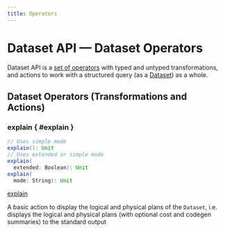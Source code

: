 ```yaml
---
title: Operators
---
```


# Dataset API &mdash; Dataset Operators

Dataset API is a [set of operators](#methods) with typed and untyped transformations, and actions to work with a structured query (as a [Dataset](../Dataset.md)) as a whole.

## <span id="methods"><span id="operators"> Dataset Operators (Transformations and Actions)

### explain { #explain }

```scala
// Uses simple mode
explain(): Unit
// Uses extended or simple mode
explain(
  extended: Boolean): Unit
explain(
  mode: String): Unit
```

[explain](basic-actions.md#explain)

A basic action to display the logical and physical plans of the `Dataset`, i.e. displays the logical and physical plans (with optional cost and codegen summaries) to the standard output

<!---
## Review Me

[cols="1,3",options="header",width="100%"]
|===
| Operator
| Description

| [agg](untyped-transformations.md#agg)
a| [[agg]]

[source, scala]
----
agg(aggExpr: (String, String), aggExprs: (String, String)*): DataFrame
agg(expr: Column, exprs: Column*): DataFrame
agg(exprs: Map[String, String]): DataFrame
----

An untyped transformation

| <<typed-transformations.md#alias, alias>>
a| [[alias]]

[source, scala]
----
alias(alias: String): Dataset[T]
alias(alias: Symbol): Dataset[T]
----

A typed transformation that is a mere synonym of <<as-alias, as>>.

| [apply](untyped-transformations.md#apply)
a| [[apply]]

[source, scala]
----
apply(colName: String): Column
----

An untyped transformation to select a column based on the column name (i.e. maps a `Dataset` onto a `Column`)

| <<typed-transformations.md#as-alias, as>>
a| [[as-alias]]

[source, scala]
----
as(alias: String): Dataset[T]
as(alias: Symbol): Dataset[T]
----

A typed transformation

| <<typed-transformations.md#as-type, as>>
a| [[as-type]]

[source, scala]
----
as[U : Encoder]: Dataset[U]
----

A typed transformation to enforce a type, i.e. marking the records in the `Dataset` as of a given data type (_data type conversion_). `as` simply changes the view of the data that is passed into typed operations (e.g. <<map, map>>) and does not eagerly project away any columns that are not present in the specified class.

| <<basic-actions.md#cache, cache>>
a| [[cache]]

[source, scala]
----
cache(): this.type
----

A basic action that is a mere synonym of <<persist, persist>>.

| <<basic-actions.md#checkpoint, checkpoint>>
a| [[checkpoint]]

[source, scala]
----
checkpoint(): Dataset[T]
checkpoint(eager: Boolean): Dataset[T]
----

A basic action to checkpoint the `Dataset` in a reliable way (using a reliable HDFS-compliant file system, e.g. Hadoop HDFS or Amazon S3)

| <<typed-transformations.md#coalesce, coalesce>>
a| [[coalesce]]

[source, scala]
----
coalesce(numPartitions: Int): Dataset[T]
----

A typed transformation to repartition a Dataset

| [col](untyped-transformations.md#col)
a| [[col]]

[source, scala]
----
col(colName: String): Column
----

An untyped transformation to create a column (reference) based on the column name

| <<spark-sql-Dataset-actions.md#collect, collect>>
a| [[collect]]

[source, scala]
----
collect(): Array[T]
----

An action

| [colRegex](untyped-transformations.md#colRegex)
a| [[colRegex]]

[source, scala]
----
colRegex(colName: String): Column
----

An untyped transformation to create a column (reference) based on the column name specified as a regex

| <<basic-actions.md#columns, columns>>
a| [[columns]]

[source, scala]
----
columns: Array[String]
----

A basic action

| <<spark-sql-Dataset-actions.md#count, count>>
a| [[count]]

[source, scala]
----
count(): Long
----

An action to count the number of rows

| <<basic-actions.md#createGlobalTempView, createGlobalTempView>>
a| [[createGlobalTempView]]

[source, scala]
----
createGlobalTempView(viewName: String): Unit
----

A basic action

| <<basic-actions.md#createOrReplaceGlobalTempView, createOrReplaceGlobalTempView>>
a| [[createOrReplaceGlobalTempView]]

[source, scala]
----
createOrReplaceGlobalTempView(viewName: String): Unit
----

A basic action

| <<basic-actions.md#createOrReplaceTempView, createOrReplaceTempView>>
a| [[createOrReplaceTempView]]

[source, scala]
----
createOrReplaceTempView(viewName: String): Unit
----

A basic action

| <<basic-actions.md#createTempView, createTempView>>
a| [[createTempView]]

[source, scala]
----
createTempView(viewName: String): Unit
----

A basic action

| [crossJoin](untyped-transformations.md#crossJoin)
a| [[crossJoin]]

[source, scala]
----
crossJoin(right: Dataset[_]): DataFrame
----

An untyped transformation

| [cube](untyped-transformations.md#cube)
a| [[cube]]

[source, scala]
----
cube(cols: Column*): RelationalGroupedDataset
cube(col1: String, cols: String*): RelationalGroupedDataset
----

An untyped transformation

| <<spark-sql-Dataset-actions.md#describe, describe>>
a| [[describe]]

[source, scala]
----
describe(cols: String*): DataFrame
----

An action

| <<typed-transformations.md#distinct, distinct>>
a| [[distinct]]

[source, scala]
----
distinct(): Dataset[T]
----

A typed transformation that is a mere synonym of <<dropDuplicates, dropDuplicates>> (with all the columns of the `Dataset`)

| [drop](untyped-transformations.md#drop)
a| [[drop]]

[source, scala]
----
drop(colName: String): DataFrame
drop(colNames: String*): DataFrame
drop(col: Column): DataFrame
----

An untyped transformation

| <<typed-transformations.md#dropDuplicates, dropDuplicates>>
a| [[dropDuplicates]]

[source, scala]
----
dropDuplicates(): Dataset[T]
dropDuplicates(colNames: Array[String]): Dataset[T]
dropDuplicates(colNames: Seq[String]): Dataset[T]
dropDuplicates(col1: String, cols: String*): Dataset[T]
----

A typed transformation

| <<basic-actions.md#dtypes, dtypes>>
a| [[dtypes]]

[source, scala]
----
dtypes: Array[(String, String)]
----

A basic action

| <<typed-transformations.md#except, except>>
a| [[except]]

[source, scala]
----
except(
  other: Dataset[T]): Dataset[T]
----

A typed transformation

| <<typed-transformations.md#exceptAll, exceptAll>>
a| [[exceptAll]]

[source, scala]
----
exceptAll(
  other: Dataset[T]): Dataset[T]
----

(*New in 2.4.0*) A typed transformation

| <<typed-transformations.md#filter, filter>>
a| [[filter]]

[source, scala]
----
filter(condition: Column): Dataset[T]
filter(conditionExpr: String): Dataset[T]
filter(func: T => Boolean): Dataset[T]
----

A typed transformation

| <<spark-sql-Dataset-actions.md#first, first>>
a| [[first]]

[source, scala]
----
first(): T
----

An action that is a mere synonym of <<head, head>>

| <<typed-transformations.md#flatMap, flatMap>>
a| [[flatMap]]

[source, scala]
----
flatMap[U : Encoder](func: T => TraversableOnce[U]): Dataset[U]
----

A typed transformation

| <<spark-sql-Dataset-actions.md#foreach, foreach>>
a| [[foreach]]

[source, scala]
----
foreach(f: T => Unit): Unit
----

An action

| <<spark-sql-Dataset-actions.md#foreachPartition, foreachPartition>>
a| [[foreachPartition]]

[source, scala]
----
foreachPartition(f: Iterator[T] => Unit): Unit
----

An action

| [groupBy](untyped-transformations.md#groupBy)
a| [[groupBy]]

[source, scala]
----
groupBy(cols: Column*): RelationalGroupedDataset
groupBy(col1: String, cols: String*): RelationalGroupedDataset
----

An untyped transformation

| <<typed-transformations.md#groupByKey, groupByKey>>
a| [[groupByKey]]

[source, scala]
----
groupByKey[K: Encoder](func: T => K): KeyValueGroupedDataset[K, T]
----

A typed transformation

| <<spark-sql-Dataset-actions.md#head, head>>
a| [[head]]

[source, scala]
----
head(): T // <1>
head(n: Int): Array[T]
----
<1> Uses `1` for `n`

An action

| <<basic-actions.md#hint, hint>>
a| [[hint]]

[source, scala]
----
hint(name: String, parameters: Any*): Dataset[T]
----

A basic action to specify a hint (and optional parameters)

| <<basic-actions.md#inputFiles, inputFiles>>
a| [[inputFiles]]

[source, scala]
----
inputFiles: Array[String]
----

A basic action

| <<typed-transformations.md#intersect, intersect>>
a| [[intersect]]

[source, scala]
----
intersect(other: Dataset[T]): Dataset[T]
----

A typed transformation

| <<typed-transformations.md#intersectAll, intersectAll>>
a| [[intersectAll]]

[source, scala]
----
intersectAll(other: Dataset[T]): Dataset[T]
----

(*New in 2.4.0*) A typed transformation

| <<basic-actions.md#isEmpty, isEmpty>>
a| [[isEmpty]]

[source, scala]
----
isEmpty: Boolean
----

(*New in 2.4.0*) A basic action

| <<basic-actions.md#isLocal, isLocal>>
a| [[isLocal]]

[source, scala]
----
isLocal: Boolean
----

A basic action

| isStreaming
a| [[isStreaming]]

[source, scala]
----
isStreaming: Boolean
----

| [join](untyped-transformations.md#join)
a| [[join]]

[source, scala]
----
join(right: Dataset[_]): DataFrame
join(right: Dataset[_], usingColumn: String): DataFrame
join(right: Dataset[_], usingColumns: Seq[String]): DataFrame
join(right: Dataset[_], usingColumns: Seq[String], joinType: String): DataFrame
join(right: Dataset[_], joinExprs: Column): DataFrame
join(right: Dataset[_], joinExprs: Column, joinType: String): DataFrame
----

An untyped transformation

| <<typed-transformations.md#joinWith, joinWith>>
a| [[joinWith]]

[source, scala]
----
joinWith[U](other: Dataset[U], condition: Column): Dataset[(T, U)]
joinWith[U](other: Dataset[U], condition: Column, joinType: String): Dataset[(T, U)]
----

A typed transformation

| <<typed-transformations.md#limit, limit>>
a| [[limit]]

[source, scala]
----
limit(n: Int): Dataset[T]
----

A typed transformation

| <<basic-actions.md#localCheckpoint, localCheckpoint>>
a| [[localCheckpoint]]

[source, scala]
----
localCheckpoint(): Dataset[T]
localCheckpoint(eager: Boolean): Dataset[T]
----

A basic action to checkpoint the `Dataset` locally on executors (and therefore unreliably)

| <<typed-transformations.md#map, map>>
a| [[map]]

[source, scala]
----
map[U: Encoder](func: T => U): Dataset[U]
----

A typed transformation

| <<typed-transformations.md#mapPartitions, mapPartitions>>
a| [[mapPartitions]]

[source, scala]
----
mapPartitions[U : Encoder](func: Iterator[T] => Iterator[U]): Dataset[U]
----

A typed transformation

| [na](untyped-transformations.md#na)
a| [[na]]

[source, scala]
----
na: DataFrameNaFunctions
----

An untyped transformation

| <<typed-transformations.md#orderBy, orderBy>>
a| [[orderBy]]

[source, scala]
----
orderBy(sortExprs: Column*): Dataset[T]
orderBy(sortCol: String, sortCols: String*): Dataset[T]
----

A typed transformation

| <<basic-actions.md#persist, persist>>
a| [[persist]]

[source, scala]
----
persist(): this.type
persist(newLevel: StorageLevel): this.type
----

A basic action to persist the `Dataset`

NOTE: Although its category `persist` is not an action in the common sense that means executing _anything_ in a Spark cluster (i.e. execution on the driver or on executors). It acts only as a marker to perform Dataset persistence once an action is really executed.

| <<basic-actions.md#printSchema, printSchema>>
a| [[printSchema]]

[source, scala]
----
printSchema(): Unit
----

A basic action

| <<typed-transformations.md#randomSplit, randomSplit>>
a| [[randomSplit]]

[source, scala]
----
randomSplit(weights: Array[Double]): Array[Dataset[T]]
randomSplit(weights: Array[Double], seed: Long): Array[Dataset[T]]
----

A typed transformation to split a `Dataset` randomly into two `Datasets`

| <<basic-actions.md#rdd, rdd>>
a| [[rdd]]

[source, scala]
----
rdd: RDD[T]
----

A basic action

| <<spark-sql-Dataset-actions.md#reduce, reduce>>
a| [[reduce]]

[source, scala]
----
reduce(func: (T, T) => T): T
----

An action to reduce the records of the `Dataset` using the specified binary function.

| <<typed-transformations.md#repartition, repartition>>
a| [[repartition]]

[source, scala]
----
repartition(partitionExprs: Column*): Dataset[T]
repartition(numPartitions: Int): Dataset[T]
repartition(numPartitions: Int, partitionExprs: Column*): Dataset[T]
----

A typed transformation to repartition a Dataset

| <<typed-transformations.md#repartitionByRange, repartitionByRange>>
a| [[repartitionByRange]]

[source, scala]
----
repartitionByRange(partitionExprs: Column*): Dataset[T]
repartitionByRange(numPartitions: Int, partitionExprs: Column*): Dataset[T]
----

A typed transformation

| [rollup](untyped-transformations.md#rollup)
a| [[rollup]]

[source, scala]
----
rollup(cols: Column*): RelationalGroupedDataset
rollup(col1: String, cols: String*): RelationalGroupedDataset
----

An untyped transformation

| <<typed-transformations.md#sample, sample>>
a| [[sample]]

[source, scala]
----
sample(withReplacement: Boolean, fraction: Double): Dataset[T]
sample(withReplacement: Boolean, fraction: Double, seed: Long): Dataset[T]
sample(fraction: Double): Dataset[T]
sample(fraction: Double, seed: Long): Dataset[T]
----

A typed transformation

| <<basic-actions.md#schema, schema>>
a| [[schema]]

[source, scala]
----
schema: StructType
----

A basic action

| [select](untyped-transformations.md#select)
a| [[select]]

[source, scala]
----
// Untyped transformations
select(cols: Column*): DataFrame
select(col: String, cols: String*): DataFrame

// Typed transformations
select[U1](c1: TypedColumn[T, U1]): Dataset[U1]
select[U1, U2](c1: TypedColumn[T, U1], c2: TypedColumn[T, U2]): Dataset[(U1, U2)]
select[U1, U2, U3](
  c1: TypedColumn[T, U1],
  c2: TypedColumn[T, U2],
  c3: TypedColumn[T, U3]): Dataset[(U1, U2, U3)]
select[U1, U2, U3, U4](
  c1: TypedColumn[T, U1],
  c2: TypedColumn[T, U2],
  c3: TypedColumn[T, U3],
  c4: TypedColumn[T, U4]): Dataset[(U1, U2, U3, U4)]
select[U1, U2, U3, U4, U5](
  c1: TypedColumn[T, U1],
  c2: TypedColumn[T, U2],
  c3: TypedColumn[T, U3],
  c4: TypedColumn[T, U4],
  c5: TypedColumn[T, U5]): Dataset[(U1, U2, U3, U4, U5)]
----

An (untyped and typed) transformation

| [selectExpr](untyped-transformations.md#selectExpr)
a| [[selectExpr]]

[source, scala]
----
selectExpr(exprs: String*): DataFrame
----

An untyped transformation

| <<spark-sql-Dataset-actions.md#show, show>>
a| [[show]]

[source, scala]
----
show(): Unit
show(truncate: Boolean): Unit
show(numRows: Int): Unit
show(numRows: Int, truncate: Boolean): Unit
show(numRows: Int, truncate: Int): Unit
show(numRows: Int, truncate: Int, vertical: Boolean): Unit
----

An action

| <<typed-transformations.md#sort, sort>>
a| [[sort]]

[source, scala]
----
sort(sortExprs: Column*): Dataset[T]
sort(sortCol: String, sortCols: String*): Dataset[T]
----

A typed transformation to sort elements globally (across partitions). Use <<sortWithinPartitions, sortWithinPartitions>> transformation for partition-local sort

| <<typed-transformations.md#sortWithinPartitions, sortWithinPartitions>>
a| [[sortWithinPartitions]]

[source, scala]
----
sortWithinPartitions(sortExprs: Column*): Dataset[T]
sortWithinPartitions(sortCol: String, sortCols: String*): Dataset[T]
----

A typed transformation to sort elements within partitions (aka _local sort_). Use <<sort, sort>> transformation for global sort (across partitions)

| [stat](untyped-transformations.md#stat)
a| [[stat]]

[source, scala]
----
stat: DataFrameStatFunctions
----

An untyped transformation

| <<basic-actions.md#storageLevel, storageLevel>>
a| [[storageLevel]]

[source, scala]
----
storageLevel: StorageLevel
----

A basic action

| <<spark-sql-Dataset-actions.md#summary, summary>>
a| [[summary]]

[source, scala]
----
summary(statistics: String*): DataFrame
----

An action to calculate statistics (e.g. `count`, `mean`, `stddev`, `min`, `max` and `25%`, `50%`, `75%` percentiles)

| <<spark-sql-Dataset-actions.md#take, take>>
a| [[take]]

[source, scala]
----
take(n: Int): Array[T]
----

An action to take the first records of a Dataset

| <<basic-actions.md#toDF, toDF>>
a| [[toDF]]

[source, scala]
----
toDF(): DataFrame
toDF(colNames: String*): DataFrame
----

A basic action to convert a Dataset to a DataFrame

| <<typed-transformations.md#toJSON, toJSON>>
a| [[toJSON]]

[source, scala]
----
toJSON: Dataset[String]
----

A typed transformation

| <<spark-sql-Dataset-actions.md#toLocalIterator, toLocalIterator>>
a| [[toLocalIterator]]

[source, scala]
----
toLocalIterator(): java.util.Iterator[T]
----

An action that returns an iterator with all rows in the `Dataset`. The iterator will consume as much memory as the largest partition in the `Dataset`.

| <<typed-transformations.md#transform, transform>>
a| [[transform]]

[source, scala]
----
transform[U](t: Dataset[T] => Dataset[U]): Dataset[U]
----

A typed transformation for chaining custom transformations

| <<typed-transformations.md#union, union>>
a| [[union]]

[source, scala]
----
union(other: Dataset[T]): Dataset[T]
----

A typed transformation

| <<typed-transformations.md#unionByName, unionByName>>
a| [[unionByName]]

[source, scala]
----
unionByName(other: Dataset[T]): Dataset[T]
----

A typed transformation

| <<basic-actions.md#unpersist, unpersist>>
a| [[unpersist]]

[source, scala]
----
unpersist(): this.type // <1>
unpersist(blocking: Boolean): this.type
----
<1> Uses `unpersist` with `blocking` disabled (`false`)

A basic action to unpersist the `Dataset`

| <<typed-transformations.md#where, where>>
a| [[where]]

[source, scala]
----
where(condition: Column): Dataset[T]
where(conditionExpr: String): Dataset[T]
----

A typed transformation

| [withColumn](untyped-transformations.md#withColumn)
a| [[withColumn]]

[source, scala]
----
withColumn(colName: String, col: Column): DataFrame
----

An untyped transformation

| [withColumnRenamed](untyped-transformations.md#withColumnRenamed)
a| [[withColumnRenamed]]

[source, scala]
----
withColumnRenamed(existingName: String, newName: String): DataFrame
----

An untyped transformation

| <<basic-actions.md#write, write>>
a| [[write]]

[source, scala]
----
write: DataFrameWriter[T]
----

A basic action that returns a [DataFrameWriter](DataFrameWriter.md) for saving the content of the (non-streaming) `Dataset` out to an external storage
|===
-->
